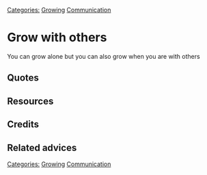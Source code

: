 [Categories:](../Categories/index.md) [Growing](../Categories/Growing.md) [Communication](../Categories/Communication.md)
# Grow with others

You can grow alone but you can also grow when you are with others

## Quotes

## Resources

## Credits

## Related advices


[Categories:](../Categories/index.md) [Growing](../Categories/Growing.md) [Communication](../Categories/Communication.md)
